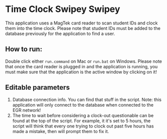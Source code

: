 # Time Clock Swipey Swipey

This application uses a MagTek card reader to scan student IDs and clock them into the time clock. Please note that student IDs must be added to the database previously for the application to find a user.

## How to run:

Double click either `run.command` on Mac or `run.bat` on Windows. Please note that once the card reader is plugged in and the application is running, you must make sure that the application is the active window by clicking on it!

## Editable parameters

1) Database connection info. You can find that stuff in the script. Note: this application will only connect to the database when connected to the EGR network!
2) The time to wait before considering a clock-out questionable can be found at the top of the script. For example, it it's set to 5 hours, the script will think that every one trying to clock out past five hours has made a mistake, then will prompt them to fix it. 




